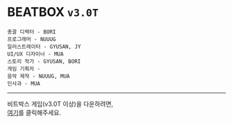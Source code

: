 # BEATBOX `v3.0T`
```
총괄 디렉터 - BORI
프로그래머 - NUUUG
일러스트레이터 - GYUSAN, JY
UI/UX 디자이너 - MUA
스토리 작가 - GYUSAN, BORI
게임 기획자 -
음악 제작 - NUUUG, MUA
인사과 - MUA
```
---
비트박스 게임(v3.0T 이상)을 다운하려면,<br>
<a href="https://drive.google.com/drive/folders/1LB3rimPKxH93PkFGDNlLTx2HAMrxu2eG?usp=drive_link">여기</a>를 클릭해주세요.

